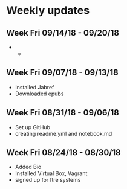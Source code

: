 # Weekly updates

## Week Fri 09/14/18 - 09/20/18

  * 
    *

## Week Fri 09/07/18 - 09/13/18
  
  * Installed Jabref
  * Downloaded epubs

## Week Fri 08/31/18 - 09/06/18

  * Set up GitHub
  * creating readme.yml and notebook.md

## Week Fri 08/24/18 - 08/30/18

  * Added Bio
  * Installed Virtual Box, Vagrant
  * signed up for ftre systems
